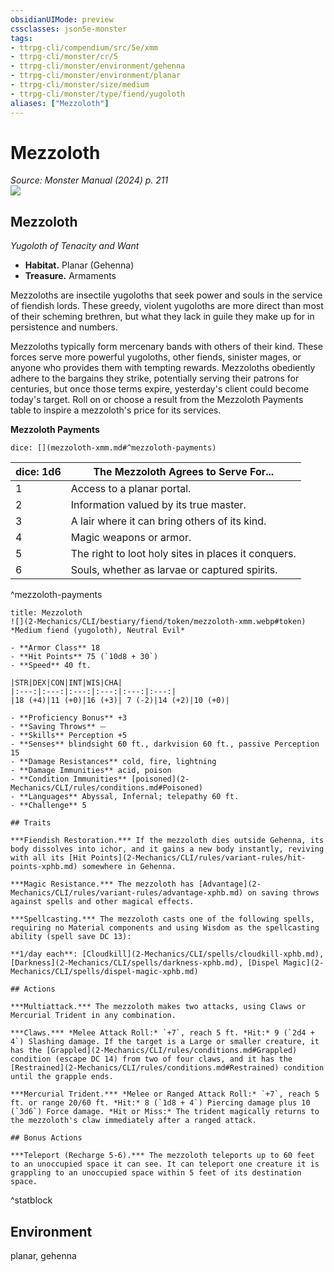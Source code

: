 ```yaml
---
obsidianUIMode: preview
cssclasses: json5e-monster
tags:
- ttrpg-cli/compendium/src/5e/xmm
- ttrpg-cli/monster/cr/5
- ttrpg-cli/monster/environment/gehenna
- ttrpg-cli/monster/environment/planar
- ttrpg-cli/monster/size/medium
- ttrpg-cli/monster/type/fiend/yugoloth
aliases: ["Mezzoloth"]
---
```

# Mezzoloth
*Source: Monster Manual (2024) p. 211*  
![](2-Mechanics/CLI/books/monster-manual-2025/img/mezzoloth.webp#right)

## Mezzoloth

*Yugoloth of Tenacity and Want*

- **Habitat.** Planar (Gehenna)  
- **Treasure.** Armaments  

Mezzoloths are insectile yugoloths that seek power and souls in the service of fiendish lords. These greedy, violent yugoloths are more direct than most of their scheming brethren, but what they lack in guile they make up for in persistence and numbers.

Mezzoloths typically form mercenary bands with others of their kind. These forces serve more powerful yugoloths, other fiends, sinister mages, or anyone who provides them with tempting rewards. Mezzoloths obediently adhere to the bargains they strike, potentially serving their patrons for centuries, but once those terms expire, yesterday's client could become today's target. Roll on or choose a result from the Mezzoloth Payments table to inspire a mezzoloth's price for its services.

**Mezzoloth Payments**

`dice: [](mezzoloth-xmm.md#^mezzoloth-payments)`

| dice: 1d6 | The Mezzoloth Agrees to Serve For... |
|-----------|--------------------------------------|
| 1 | Access to a planar portal. |
| 2 | Information valued by its true master. |
| 3 | A lair where it can bring others of its kind. |
| 4 | Magic weapons or armor. |
| 5 | The right to loot holy sites in places it conquers. |
| 6 | Souls, whether as larvae or captured spirits. |
^mezzoloth-payments

```ad-statblock
title: Mezzoloth
![](2-Mechanics/CLI/bestiary/fiend/token/mezzoloth-xmm.webp#token)
*Medium fiend (yugoloth), Neutral Evil*

- **Armor Class** 18 
- **Hit Points** 75 (`10d8 + 30`) 
- **Speed** 40 ft.

|STR|DEX|CON|INT|WIS|CHA|
|:---:|:---:|:---:|:---:|:---:|:---:|
|18 (+4)|11 (+0)|16 (+3)| 7 (-2)|14 (+2)|10 (+0)|

- **Proficiency Bonus** +3
- **Saving Throws** ⏤
- **Skills** Perception +5
- **Senses** blindsight 60 ft., darkvision 60 ft., passive Perception 15
- **Damage Resistances** cold, fire, lightning
- **Damage Immunities** acid, poison
- **Condition Immunities** [poisoned](2-Mechanics/CLI/rules/conditions.md#Poisoned)
- **Languages** Abyssal, Infernal; telepathy 60 ft.
- **Challenge** 5

## Traits

***Fiendish Restoration.*** If the mezzoloth dies outside Gehenna, its body dissolves into ichor, and it gains a new body instantly, reviving with all its [Hit Points](2-Mechanics/CLI/rules/variant-rules/hit-points-xphb.md) somewhere in Gehenna.

***Magic Resistance.*** The mezzoloth has [Advantage](2-Mechanics/CLI/rules/variant-rules/advantage-xphb.md) on saving throws against spells and other magical effects.

***Spellcasting.*** The mezzoloth casts one of the following spells, requiring no Material components and using Wisdom as the spellcasting ability (spell save DC 13):

**1/day each**: [Cloudkill](2-Mechanics/CLI/spells/cloudkill-xphb.md), [Darkness](2-Mechanics/CLI/spells/darkness-xphb.md), [Dispel Magic](2-Mechanics/CLI/spells/dispel-magic-xphb.md)

## Actions

***Multiattack.*** The mezzoloth makes two attacks, using Claws or Mercurial Trident in any combination.

***Claws.*** *Melee Attack Roll:* `+7`, reach 5 ft. *Hit:* 9 (`2d4 + 4`) Slashing damage. If the target is a Large or smaller creature, it has the [Grappled](2-Mechanics/CLI/rules/conditions.md#Grappled) condition (escape DC 14) from two of four claws, and it has the [Restrained](2-Mechanics/CLI/rules/conditions.md#Restrained) condition until the grapple ends.

***Mercurial Trident.*** *Melee or Ranged Attack Roll:* `+7`, reach 5 ft. or range 20/60 ft. *Hit:* 8 (`1d8 + 4`) Piercing damage plus 10 (`3d6`) Force damage. *Hit or Miss:* The trident magically returns to the mezzoloth's claw immediately after a ranged attack.

## Bonus Actions

***Teleport (Recharge 5-6).*** The mezzoloth teleports up to 60 feet to an unoccupied space it can see. It can teleport one creature it is grappling to an unoccupied space within 5 feet of its destination space.
```
^statblock

## Environment

planar, gehenna